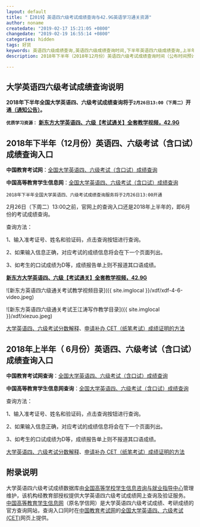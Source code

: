 ```yaml
---
layout: default
title: "【2019】英语四六级考试成绩查询与42.9G英语学习通关资源"
author: noname
createdate: "2019-02-17 15:21:05 +0800"
changedate: "2019-02-19 16:55:14 +0800"
categories: hidden
tags: 好货
keywords: 英语四六级成绩查询,英语四六级成绩查询时间,下半年英语四六级成绩查询,上半年英语四六级成绩查询,四六级成绩查询入口,英语四六级考试成绩公布,四六级查分
description: 2018年下半年（2018年12月份）英语四六级考试成绩查询时间（公布时间预计是2月份下旬）、官网查询入口。大学英语四六级成绩数据库的管理维护、四六级英语成绩的网上查询及验证服务由全国高等学校学生信息咨询与就业指导中心在教育部的授权下分别在学生信息网和教育考试网上提供，附查询方法。

---
```


## 大学英语四六级考试成绩查询说明

**2018年下半年全国大学英语四、六级考试成绩查询将于`2月26日13:00（下周二）`开通[（通知公告）](http://cet.neea.edu.cn/html1/report/19021/5119-1.htm)。**

**`优质学习资源：`** **[新东方大学英语四、六级【考试通关】全套教学视频，42.9G](https://www.lijiaocn.com/hidden/2019/02/16/xdf46.html)**

## 2018年下半年（12月份）英语四、六级考试（含口试）成绩查询入口

**中国教育考试网**：[全国大学英语四、六级考试（含口试）成绩查询](http://cet.neea.edu.cn/cet)

**中国高等教育学生信息网**：[全国大学英语四、六级考试（含口试）成绩查询](https://www.chsi.com.cn/cet/)

`2018年下半年全国大学英语四、六级考试成绩查询服务将于2月26日13:00开通`

2月26日（下周二）13:00之前，官网上的查询入口还是2018年上半年的，即6月份的考试成绩查询。

查询方法：

1、输入准考证号、姓名和验证码，点击查询按钮进行查询。

2、如果输入信息正确，对应考试的成绩信息将会在下一个页面列出。

3、如考生的口试成绩为D等，成绩报告单上则不报道其口语成绩。

**[新东方大学英语四、六级【考试通关】全套教学视频，42.9G](https://www.lijiaocn.com/hidden/2019/02/16/xdf46.html)**

![新东方英语四六级通关考试教学视频目录]({{ site.imglocal }}/xdf/xdf-4-6-video.jpeg)

![新东方英语四六级通关考试王江涛写作教学目录]({{ site.imglocal }}/xdf/xiezuo.jpeg)

[大学英语四、六级考试分数解释](http://www.cet.edu.cn/cet2011.htm)、[申请补办 CET（纸笔考试）成绩证明的方法](http://www.cet.edu.cn/cet_kw1.htm)

## 2018年上半年（ 6月份）英语四、六级考试（含口试）成绩查询入口

**中国教育考试网查询**：[全国大学英语四、六级考试（含口试）成绩查询](http://cet.neea.edu.cn/cet)

**中国高等教育学生信息网查询**：[全国大学英语四、六级考试（含口试）成绩查询](https://www.chsi.com.cn/cet/)

查询方法：

1、输入准考证号、姓名和验证码，点击查询按钮进行查询。

2、如果输入信息正确，对应考试的成绩信息将会在下一个页面列出。

3、如考生的口试成绩为D等，成绩报告单上则不报道其口语成绩。

[大学英语四、六级考试分数解释](http://www.cet.edu.cn/cet2011.htm)、[申请补办 CET（纸笔考试）成绩证明的方法](http://www.cet.edu.cn/cet_kw1.htm)

## 附录说明

大学英语四六级考试成绩数据库由[全国高等学校学生信息咨询与就业指导中心](http://chesicc.moe.edu.cn/)管理维护，该机构经教育部授权提供大学英语四六级考试成绩网上查询及验证服务。
[中国高等教育学生信息网](https://www.chsi.com.cn/)（原名学信网）是大学英语四六级考试成绩、考研成绩的官方查询网站，查询入口同时在[中国教育考试网](http://www.neea.edu.cn/)的[全国大学英语四、六级考试(CET)](http://cet.neea.edu.cn/)网页上提供。
